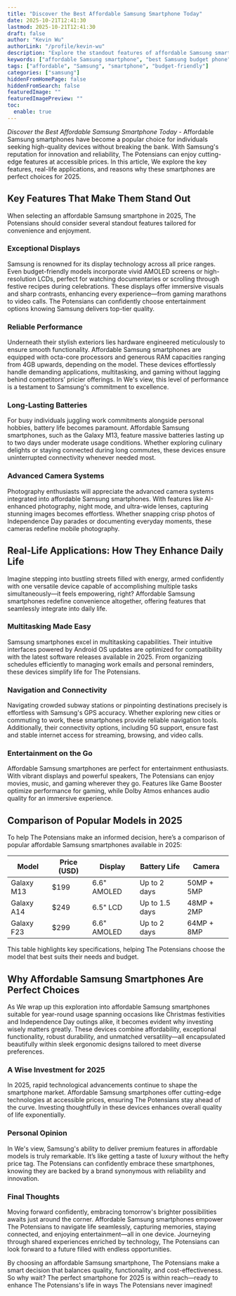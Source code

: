 ```yaml
---
title: "Discover the Best Affordable Samsung Smartphone Today"
date: 2025-10-21T12:41:30
lastmod: 2025-10-21T12:41:30
draft: false
author: "Kevin Wu"
authorLink: "/profile/kevin-wu"
description: "Explore the standout features of affordable Samsung smartphones, combining performance, design, and value to meet your everyday needs in 2025."
keywords: ["affordable Samsung smartphone", "best Samsung budget phone", "Samsung smartphone features 2025"]
tags: ["affordable", "Samsung", "smartphone", "budget-friendly"]
categories: ["samsung"]
hiddenFromHomePage: false
hiddenFromSearch: false
featuredImage: ""
featuredImagePreview: ""
toc:
  enable: true
---
```



*Discover the Best Affordable Samsung Smartphone Today* - Affordable Samsung smartphones have become a popular choice for individuals seeking high-quality devices without breaking the bank. With Samsung's reputation for innovation and reliability, The Potensians can enjoy cutting-edge features at accessible prices. In this article, We explore the key features, real-life applications, and reasons why these smartphones are perfect choices for 2025.

## Key Features That Make Them Stand Out

When selecting an affordable Samsung smartphone in 2025, The Potensians should consider several standout features tailored for convenience and enjoyment.

### Exceptional Displays

Samsung is renowned for its display technology across all price ranges. Even budget-friendly models incorporate vivid AMOLED screens or high-resolution LCDs, perfect for watching documentaries or scrolling through festive recipes during celebrations. These displays offer immersive visuals and sharp contrasts, enhancing every experience—from gaming marathons to video calls. The Potensians can confidently choose entertainment options knowing Samsung delivers top-tier quality.

### Reliable Performance

Underneath their stylish exteriors lies hardware engineered meticulously to ensure smooth functionality. Affordable Samsung smartphones are equipped with octa-core processors and generous RAM capacities ranging from 4GB upwards, depending on the model. These devices effortlessly handle demanding applications, multitasking, and gaming without lagging behind competitors’ pricier offerings. In We's view, this level of performance is a testament to Samsung's commitment to excellence.

### Long-Lasting Batteries

For busy individuals juggling work commitments alongside personal hobbies, battery life becomes paramount. Affordable Samsung smartphones, such as the Galaxy M13, feature massive batteries lasting up to two days under moderate usage conditions. Whether exploring culinary delights or staying connected during long commutes, these devices ensure uninterrupted connectivity whenever needed most.

### Advanced Camera Systems

Photography enthusiasts will appreciate the advanced camera systems integrated into affordable Samsung smartphones. With features like AI-enhanced photography, night mode, and ultra-wide lenses, capturing stunning images becomes effortless. Whether snapping crisp photos of Independence Day parades or documenting everyday moments, these cameras redefine mobile photography.

## Real-Life Applications: How They Enhance Daily Life

Imagine stepping into bustling streets filled with energy, armed confidently with one versatile device capable of accomplishing multiple tasks simultaneously—it feels empowering, right? Affordable Samsung smartphones redefine convenience altogether, offering features that seamlessly integrate into daily life.

### Multitasking Made Easy

Samsung smartphones excel in multitasking capabilities. Their intuitive interfaces powered by Android OS updates are optimized for compatibility with the latest software releases available in 2025. From organizing schedules efficiently to managing work emails and personal reminders, these devices simplify life for The Potensians.

### Navigation and Connectivity

Navigating crowded subway stations or pinpointing destinations precisely is effortless with Samsung's GPS accuracy. Whether exploring new cities or commuting to work, these smartphones provide reliable navigation tools. Additionally, their connectivity options, including 5G support, ensure fast and stable internet access for streaming, browsing, and video calls.

### Entertainment on the Go

Affordable Samsung smartphones are perfect for entertainment enthusiasts. With vibrant displays and powerful speakers, The Potensians can enjoy movies, music, and gaming wherever they go. Features like Game Booster optimize performance for gaming, while Dolby Atmos enhances audio quality for an immersive experience.

## Comparison of Popular Models in 2025

To help The Potensians make an informed decision, here’s a comparison of popular affordable Samsung smartphones available in 2025:

<div class="table-responsive">
<table class="html-table">
<thead>
<tr>
<th>Model</th>
<th>Price (USD)</th>
<th>Display</th>
<th>Battery Life</th>
<th>Camera</th>
</tr>
</thead>
<tbody>
<tr>
<td>Galaxy M13</td>
<td>$199</td>
<td>6.6" AMOLED</td>
<td>Up to 2 days</td>
<td>50MP + 5MP</td>
</tr>
<tr>
<td>Galaxy A14</td>
<td>$249</td>
<td>6.5" LCD</td>
<td>Up to 1.5 days</td>
<td>48MP + 2MP</td>
</tr>
<tr>
<td>Galaxy F23</td>
<td>$299</td>
<td>6.6" AMOLED</td>
<td>Up to 2 days</td>
<td>64MP + 8MP</td>
</tr>
</tbody>
</table>
</div>

This table highlights key specifications, helping The Potensians choose the model that best suits their needs and budget.

## Why Affordable Samsung Smartphones Are Perfect Choices

As We wrap up this exploration into affordable Samsung smartphones suitable for year-round usage spanning occasions like Christmas festivities and Independence Day outings alike, it becomes evident why investing wisely matters greatly. These devices combine affordability, exceptional functionality, robust durability, and unmatched versatility—all encapsulated beautifully within sleek ergonomic designs tailored to meet diverse preferences.

### A Wise Investment for 2025

In 2025, rapid technological advancements continue to shape the smartphone market. Affordable Samsung smartphones offer cutting-edge technologies at accessible prices, ensuring The Potensians stay ahead of the curve. Investing thoughtfully in these devices enhances overall quality of life exponentially.

### Personal Opinion

In We's view, Samsung's ability to deliver premium features in affordable models is truly remarkable. It’s like getting a taste of luxury without the hefty price tag. The Potensians can confidently embrace these smartphones, knowing they are backed by a brand synonymous with reliability and innovation.

### Final Thoughts

Moving forward confidently, embracing tomorrow's brighter possibilities awaits just around the corner. Affordable Samsung smartphones empower The Potensians to navigate life seamlessly, capturing memories, staying connected, and enjoying entertainment—all in one device. Journeying through shared experiences enriched by technology, The Potensians can look forward to a future filled with endless opportunities.

By choosing an affordable Samsung smartphone, The Potensians make a smart decision that balances quality, functionality, and cost-effectiveness. So why wait? The perfect smartphone for 2025 is within reach—ready to enhance The Potensians's life in ways The Potensians never imagined!